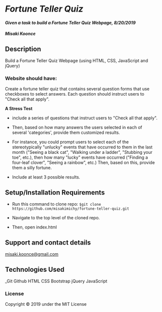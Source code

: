 # _Fortune Teller Quiz_

#### _Given a task to build a Fortune Teller Quiz Webpage, 8/20/2019_
#### _**Misaki Koonce**_

## Description
Build a Fortune Teller Quiz Webpage (using HTML, CSS, JavaScript and jQuery)

### Website should have:
Create a fortune teller quiz that contains several question forms that use checkboxes to select answers. Each question should instruct users to "Check all that apply".

**A Stress Test**

- include a series of questions that instruct users to "Check all that apply".

- Then, based on how many answers the users selected in each of several 'categories', provide them customized results.

- For instance, you could prompt users to select each of the stereotypically "unlucky" events that have occurred to them in the last month ("Seeing a black cat", "Walking under a ladder", "Stubbing your toe", etc.), then how many "lucky" events have occurred ("Finding a four-leaf clover", "Seeing a rainbow", etc.) Then, based on this, provide them a silly fortune.

- Include at least 3 possible results.


## Setup/Installation Requirements

* Run this command to clone repo:
`$git clone https://github.com/misakimichy/fortune-teller-quiz.git`

* Navigate to the top level of the cloned repo.
* Then, open index.html

## Support and contact details

 misaki.koonce@gmail.com

## Technologies Used

_Git Github  HTML CSS Bootstrap jQuery JavaScript

### License

Copyright © 2019 under the MIT License
